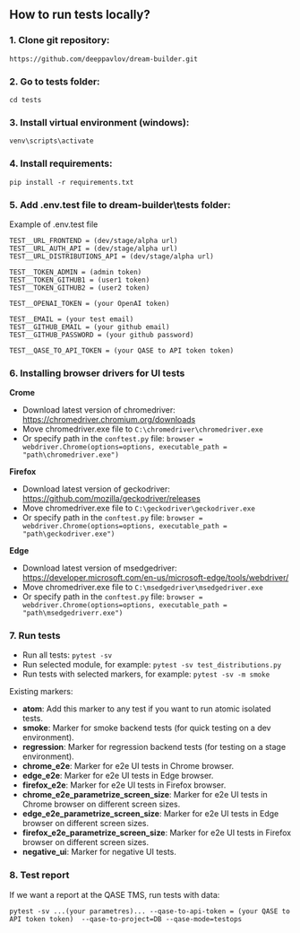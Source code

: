 ## How to run tests locally?
### 1. Clone git repository:
```https://github.com/deeppavlov/dream-builder.git```

### 2. Go to tests folder:
```cd tests```

### 3. Install virtual environment (windows):
```venv\scripts\activate```

### 4. Install requirements:
```pip install -r requirements.txt```

### 5. Add .env.test file to dream-builder\tests folder:

Example of .env.test file
```
TEST__URL_FRONTEND = (dev/stage/alpha url)
TEST__URL_AUTH_API = (dev/stage/alpha url)
TEST__URL_DISTRIBUTIONS_API = (dev/stage/alpha url)

TEST__TOKEN_ADMIN = (admin token)
TEST__TOKEN_GITHUB1 = (user1 token)
TEST__TOKEN_GITHUB2 = (user2 token)

TEST__OPENAI_TOKEN = (your OpenAI token)

TEST__EMAIL = (your test email)
TEST__GITHUB_EMAIL = (your github email)
TEST__GITHUB_PASSWORD = (your github password)

TEST__QASE_TO_API_TOKEN = (your QASE to API token token)
```

### 6. Installing browser drivers for UI tests

**Crome**
* Download latest version of chromedriver: https://chromedriver.chromium.org/downloads 
* Move chromedriver.exe file to ```C:\chromedriver\chromedriver.exe```
* Or specify path in the ```conftest.py``` file: 
```browser = webdriver.Chrome(options=options, executable_path = "path\chromedriver.exe")```

**Firefox**
* Download latest version of geckodriver: https://github.com/mozilla/geckodriver/releases 
* Move chromedriver.exe file to ```C:\geckodriver\geckodriver.exe``` 
* Or specify path in the ```conftest.py``` file: 
```browser = webdriver.Chrome(options=options, executable_path = "path\geckodriver.exe")```

**Edge**
* Download latest version of msedgedriver: https://developer.microsoft.com/en-us/microsoft-edge/tools/webdriver/ 
* Move chromedriver.exe file to ```C:\msedgedriver\msedgedriver.exe``` 
* Or specify path in the ```conftest.py``` file: 
```browser = webdriver.Chrome(options=options, executable_path = "path\msedgedriverr.exe")```


### 7. Run tests
* Run all tests: ```pytest -sv```
* Run selected module, for example: ```pytest -sv test_distributions.py```
* Run tests with selected markers, for example: ```pytest -sv -m smoke```

Existing markers:
* **atom**: Add this marker to any test if you want to run atomic isolated tests.
* **smoke**: Marker for smoke backend tests (for quick testing on a dev environment).
* **regression**: Marker for regression backend tests (for testing on a stage environment).
* **chrome_e2e**: Marker for e2e UI tests in Chrome browser.
* **edge_e2e**: Marker for e2e UI tests in Edge browser.
* **firefox_e2e**: Marker for e2e UI tests in Firefox browser.
* **chrome_e2e_parametrize_screen_size**: Marker for e2e UI tests in Chrome browser on different screen sizes.
* **edge_e2e_parametrize_screen_size**: Marker for e2e UI tests in Edge browser on different screen sizes.
* **firefox_e2e_parametrize_screen_size**: Marker for e2e UI tests in Firefox browser on different screen sizes.
* **negative_ui**: Marker for negative UI tests.


### 8. Test report
If we want a report at the QASE TMS, run tests with data:
```
pytest -sv ...(your parametres)... --qase-to-api-token = (your QASE to API token token)  --qase-to-project=DB --qase-mode=testops
```